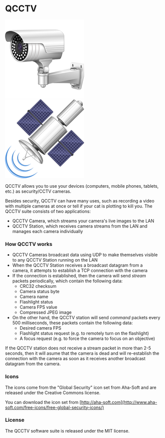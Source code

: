 # QCCTV

![QCCTV Camera](QCCTV-Camera/linux/qcctv-camera.png)
![QCCTV Station](QCCTV-Station/linux/qcctv-station.png)

QCCTV allows you to use your devices (computers, mobile phones, tablets, etc.) as security/CCTV cameras.

Besides security, QCCTV can have many uses, such as recording a video with multiple cameras at once or tell if your cat is plotting to kill you.
The QCCTV suite consists of two applications:

- QCCTV Camera, which streams your camera's live images to the LAN
- QCCTV Station, which receives camera streams from the LAN and manages each camera individually

### How QCCTV works

- QCCTV Cameras broadcast data using UDP to make themselves visible to any QCCTV Station running on the LAN
- When the QCCTV Station receives a broadcast datagram from a camera, it attempts to establish a TCP connection with the camera
- If the connection is established, then the camera will send *stream* packets periodically, which contain the following data:
    - CRC32 checksum
    - Camera status byte
    - Camera name
    - Flashlight status
    - Camera FPS value
    - Compressed JPEG image
- On the other hand, the QCCTV station will send *command* packets every 500 milliseconds, these packets contain the following data:
    - Desired camera FPS
    - Flashlight status request (e.g. to remotely turn on the flashlight)
    - A focus request (e.g. to force the camera to focus on an objective)

If the QCCTV station does not receive a stream packet in more than 2-5 seconds, then it will asume that the camera is dead and will re-establish the connection with the camera as soon as it receives another broadcast datagram from the camera.

### Icons 

The icons come from the "Global Security" icon set from Aha-Soft and are released under the Creative Commons license.

You can download the icon set from [http://aha-soft.com](http://www.aha-soft.com/free-icons/free-global-security-icons/)

### License

The QCCTV software suite is released under the MIT license.
